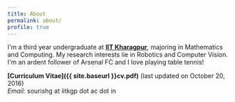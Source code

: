 ```yaml
---
title: About
permalink: about/
profile: true
---
```



I'm a third year undergraduate at **[IIT Kharagpur](http://www.iitkgp.ac.in)**, majoring in Mathematics and Computing. My research interests lie in Robotics and Computer Vision. I'm an ardent follower of Arsenal FC and I love playing table tennis!

**[Curriculum Vitae]({{ site.baseurl }}cv.pdf)** (last updated on October 20, 2016)<br>
*Email:* sourishg at iitkgp dot ac dot in

